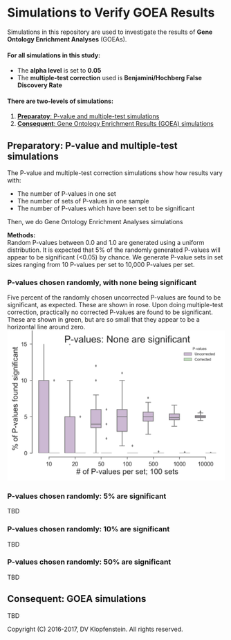 # Simulations to Verify GOEA Results
Simulations in this repository are used to investigate the results of **Gene Ontology Enrichment Analyses** (GOEAs).    

#### For all simulations in this study:    
  * The **alpha level** is set to **0.05**
  * The **multiple-test correction** used is **Benjamini/Hochberg False Discovery Rate**

#### There are two-levels of simulations:
  1. [**Preparatoy**: P-value and multiple-test simulations](#preparatory-p-value-and-multiple-test-simulations)
  2. [**Consequent**: Gene Ontology Enrichment Results (GOEA) simulations](#goea-simulations)


## Preparatory: P-value and multiple-test simulations
The P-value and multiple-test correction simulations show how results vary with:
  * The number of P-values in one set    
  * The number of sets of P-values in one sample    
  * The number of P-values which have been set to be significant     

Then, we do Gene Ontology Enrichment Analyses simulations    

**Methods:**    
Random P-values between 0.0 and 1.0 are generated using a uniform distribution.
It is expected that 5% of the randomly generated P-values will appear to be significant (<0.05) by chance.
We generate P-value sets in set sizes ranging from 10 P-values per set to 10,000 P-values per set.

### P-values chosen randomly, with none being significant
Five percent of the randomly chosen uncorrected P-values are found to be significant, as expected.
These are shown in rose.
Upon doing multiple-test correction, practically no corrected P-values are found to be significant.
These are shown in green, but are so small that they appear to be a horizontal line around zero.
![Random pvals w/no significance](doc/images/pvalues_sig00.png)

### P-values chosen randomly: 5% are significant 
TBD

### P-values chosen randomly: 10% are significant 
TBD

### P-values chosen randomly: 50% are significant 
TBD

## Consequent: GOEA simulations    
TBD

Copyright (C) 2016-2017, DV Klopfenstein. All rights reserved.
